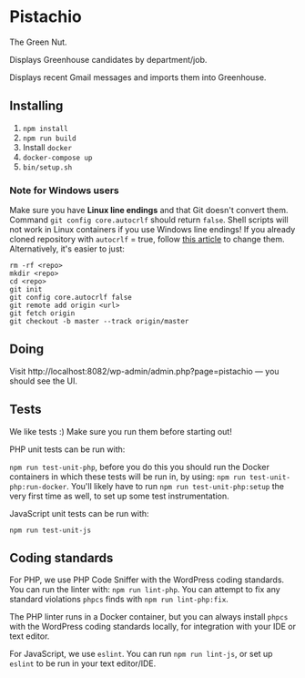 <!-- @format -->

# Pistachio

The Green Nut.

Displays Greenhouse candidates by department/job.

Displays recent Gmail messages and imports them into Greenhouse.

## Installing

1. `npm install`
2. `npm run build`
3. Install `docker`
4. `docker-compose up`
5. `bin/setup.sh`

### Note for Windows users

Make sure you have **Linux line endings** and that Git doesn't convert them. Command `git config core.autocrlf` should return `false`. Shell scripts will not work in Linux containers if you use Windows line endings!
If you already cloned repository with `autocrlf` = true, follow [this article](https://help.github.com/en/articles/dealing-with-line-endings#refreshing-a-repository-after-changing-line-endings) to change them.
Alternatively, it's easier to just:

```
rm -rf <repo>
mkdir <repo>
cd <repo>
git init
git config core.autocrlf false
git remote add origin <url>
git fetch origin
git checkout -b master --track origin/master
```

## Doing

Visit http://localhost:8082/wp-admin/admin.php?page=pistachio — you should see the UI.

## Tests

We like tests :) Make sure you run them before starting out!

PHP unit tests can be run with:

`npm run test-unit-php`, before you do this you should run the Docker containers in
which these tests will be run in, by using: `npm run test-unit-php:run-docker`. You'll likely have
to run `npm run test-unit-php:setup` the very first time as well, to set up some test instrumentation.

JavaScript unit tests can be run with:

`npm run test-unit-js`

## Coding standards

For PHP, we use PHP Code Sniffer with the WordPress coding standards. You can run the linter
with: `npm run lint-php`. You can attempt to fix any standard violations `phpcs` finds with
`npm run lint-php:fix`.

The PHP linter runs in a Docker container, but you can always install `phpcs` with the WordPress
coding standards locally, for integration with your IDE or text editor.

For JavaScript, we use `eslint`. You can run `npm run lint-js`, or set up `eslint` to be run in your
text editor/IDE.
